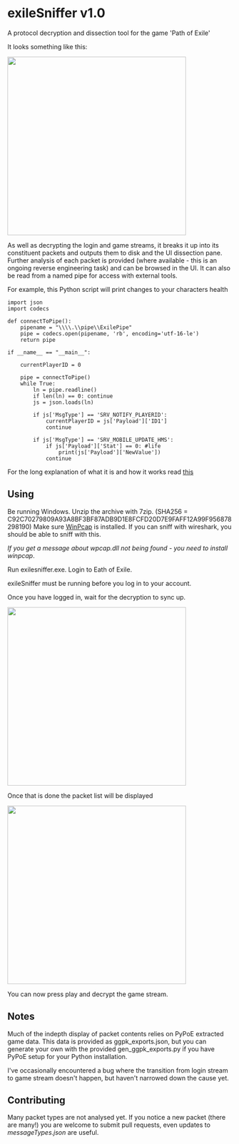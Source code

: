 # exileSniffer v1.0
A protocol decryption and dissection tool for the game 'Path of Exile'

It looks something like this:

<img src="https://i.imgur.com/mAIEXzr.png" width="400">

As well as decrypting the login and game streams, it breaks it up into its constituent packets and outputs them to disk and the UI dissection pane. Further analysis of each packet is provided (where available - this is an ongoing reverse engineering task) and can be browsed in the UI. It can also be read from a named pipe for access with external tools.

For example, this Python script will print changes to your characters health

```
import json
import codecs

def connectToPipe():
    pipename = "\\\\.\\pipe\\ExilePipe"
    pipe = codecs.open(pipename, 'rb', encoding='utf-16-le')
    return pipe

if __name__ == "__main__":

    currentPlayerID = 0
    
    pipe = connectToPipe()
    while True:
        ln = pipe.readline()
        if len(ln) == 0: continue
        js = json.loads(ln)

        if js['MsgType'] == 'SRV_NOTIFY_PLAYERID':
            currentPlayerID = js['Payload']['ID1']
            continue

        if js['MsgType'] == 'SRV_MOBILE_UPDATE_HMS':
            if js['Payload']['Stat'] == 0: #life
                print(js['Payload']['NewValue'])
            continue
```

For the long explanation of what it is and how it works read [this](https://tbinarii.blogspot.co.uk/2018/05/reverse-engineering-path-of-exile.html)


Using
----------

Be running Windows. 
Unzip the archive with 7zip.  (SHA256 = C92C70279809A93A8BF3BF87ADB9D1E8FCFD20D7E9FAFF12A99F956878298190)
Make sure [WinPcap](https://www.winpcap.org/install/default.htm) is installed. If you can sniff with wireshark, you should be able to sniff with this.

*If you get a message about wpcap.dll not being found - you need to install winpcap*.

Run exilesniffer.exe. Login to Eath of Exile.

exileSniffer must be running before you log in to your account.

Once you have logged in, wait for the decryption to sync up.

<img src="https://i.imgur.com/5rLdaKD.png" width="400">

Once that is done the packet list will be displayed

<img src="https://i.imgur.com/arZijYh.png" width="400">

You can now press play and decrypt the game stream.

Notes
----------

Much of the indepth display of packet contents relies on PyPoE extracted game data. This data is provided as ggpk_exports.json, but you can generate your own with the provided gen_ggpk_exports.py if you have PyPoE setup for your Python installation.

I've occasionally encountered a bug where the transition from login stream to game stream doesn't happen, but haven't narrowed down the cause yet.

Contributing
----------

Many packet types are not analysed yet. If you notice a new packet (there are many!) you are welcome to submit pull requests, even updates to *messageTypes.json* are useful.

